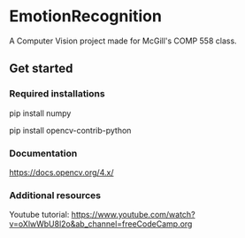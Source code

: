 # EmotionRecognition
A Computer Vision project made for McGill's COMP 558 class. 

## Get started

### Required installations

pip install numpy

pip install opencv-contrib-python

### Documentation

https://docs.opencv.org/4.x/

### Additional resources

Youtube tutorial: https://www.youtube.com/watch?v=oXlwWbU8l2o&ab_channel=freeCodeCamp.org
